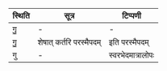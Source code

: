 | स्थिति | सूत्र | टिप्पणी |
| ----- | ------- | ------ |
| गु॒ | - | - |
| गु॒ | शेषात् कर्तरि परस्मैपदम् | इति परस्मैपदम् |
| गु | - | स्वरभेदमात्रालोपः |
